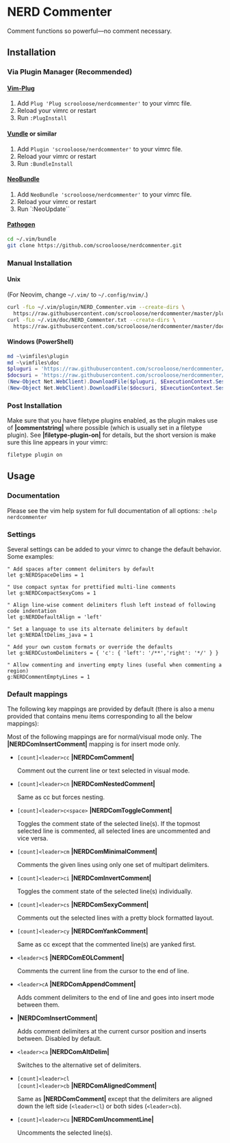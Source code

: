 # NERD Commenter

Comment functions so powerful—no comment necessary.

## Installation

### Via Plugin Manager (Recommended)

#### [Vim-Plug](https://github.com/junegunn/vim-plug)

1. Add `Plug 'Plug scrooloose/nerdcommenter'` to your vimrc file.
2. Reload your vimrc or restart
3. Run `:PlugInstall`

#### [Vundle](https://github.com/VundleVim/Vundle.vim) or similar

1. Add `Plugin 'scrooloose/nerdcommenter'` to your vimrc file.
2. Reload your vimrc or restart
3. Run `:BundleInstall`

#### [NeoBundle](https://github.com/Shougo/neobundle.vim)

1. Add `NeoBundle 'scrooloose/nerdcommenter'` to your vimrc file.
2. Reload your vimrc or restart
3. Run `:NeoUpdate``

#### [Pathogen](https://github.com/tpope/vim-pathogen)

```sh
cd ~/.vim/bundle
git clone https://github.com/scrooloose/nerdcommenter.git
```

### Manual Installation

#### Unix

(For Neovim, change `~/.vim/` to `~/.config/nvim/`.)

```sh
curl -fLo ~/.vim/plugin/NERD_Commenter.vim --create-dirs \
  https://raw.githubusercontent.com/scrooloose/nerdcommenter/master/plugin/NERD_commenter.vim
curl -fLo ~/.vim/doc/NERD_Commenter.txt --create-dirs \
  https://raw.githubusercontent.com/scrooloose/nerdcommenter/master/doc/NERD_commenter.txt
```

#### Windows (PowerShell)

```powershell
md ~\vimfiles\plugin
md ~\vimfiles\doc
$pluguri = 'https://raw.githubusercontent.com/scrooloose/nerdcommenter/master/plugin/NERD_commenter.vim'
$docsuri = 'https://raw.githubusercontent.com/scrooloose/nerdcommenter/master/doc/NERD_commenter.txt'
(New-Object Net.WebClient).DownloadFile($pluguri, $ExecutionContext.SessionState.Path.GetUnresolvedProviderPathFromPSPath("~\vimfiles\plugin\NERD_commenter.vim"))
(New-Object Net.WebClient).DownloadFile($docsuri, $ExecutionContext.SessionState.Path.GetUnresolvedProviderPathFromPSPath("~\vimfiles\doc\NERD_commenter.txt"))
```

### Post Installation

Make sure that you have filetype plugins enabled, as the plugin makes use of **|commentstring|** where possible (which is usually set in a filetype plugin). See **|filetype-plugin-on|** for details, but the short version is make sure this line appears in your vimrc:

```sh
filetype plugin on
```

## Usage

### Documentation

Please see the vim help system for full documentation of all options: `:help nerdcommenter`

### Settings

Several settings can be added to your vimrc to change the default behavior. Some examples:

```vim
" Add spaces after comment delimiters by default
let g:NERDSpaceDelims = 1

" Use compact syntax for prettified multi-line comments
let g:NERDCompactSexyComs = 1

" Align line-wise comment delimiters flush left instead of following code indentation
let g:NERDDefaultAlign = 'left'

" Set a language to use its alternate delimiters by default
let g:NERDAltDelims_java = 1

" Add your own custom formats or override the defaults
let g:NERDCustomDelimiters = { 'c': { 'left': '/**','right': '*/' } }

" Allow commenting and inverting empty lines (useful when commenting a region)
g:NERDCommentEmptyLines = 1
```

### Default mappings

The following key mappings are provided by default (there is also a menu provided that contains menu items corresponding to all the below mappings):

Most of the following mappings are for normal/visual mode only. The **|NERDComInsertComment|** mapping is for insert mode only.

  * `[count]<leader>cc` **|NERDComComment|**

    Comment out the current line or text selected in visual mode.

  * `[count]<leader>cn` **|NERDComNestedComment|**

    Same as <leader>cc but forces nesting.

  * `[count]<leader>c<space>` **|NERDComToggleComment|**

    Toggles the comment state of the selected line(s). If the topmost selected line is commented, all selected lines are uncommented and vice versa.

  * `[count]<leader>cm` **|NERDComMinimalComment|**

    Comments the given lines using only one set of multipart delimiters.

  * `[count]<leader>ci` **|NERDComInvertComment|**

    Toggles the comment state of the selected line(s) individually.

  * `[count]<leader>cs` **|NERDComSexyComment|**

    Comments out the selected lines with a pretty block formatted layout.

  * `[count]<leader>cy` **|NERDComYankComment|**

    Same as <leader>cc except that the commented line(s) are yanked first.

  * `<leader>c$` **|NERDComEOLComment|**

    Comments the current line from the cursor to the end of line.

  * `<leader>cA` **|NERDComAppendComment|**

    Adds comment delimiters to the end of line and goes into insert mode between them.

  * **|NERDComInsertComment|**

    Adds comment delimiters at the current cursor position and inserts between. Disabled by default.

  * `<leader>ca` **|NERDComAltDelim|**

    Switches to the alternative set of delimiters.

  * `[count]<leader>cl`  
    `[count]<leader>cb` **|NERDComAlignedComment|**

    Same as **|NERDComComment|** except that the delimiters are aligned down the left side (`<leader>cl`) or both sides (`<leader>cb`).

  * `[count]<leader>cu` **|NERDComUncommentLine|**

    Uncomments the selected line(s).

